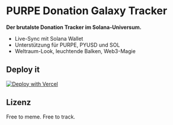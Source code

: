 # PURPE Donation Galaxy Tracker

**Der brutalste Donation Tracker im Solana-Universum.**

- Live-Sync mit Solana Wallet
- Unterstützung für PURPE, PYUSD und SOL
- Weltraum-Look, leuchtende Balken, Web3-Magie

## Deploy it

[![Deploy with Vercel](https://vercel.com/button)](https://vercel.com/import/project?template=https://github.com/Purpemaster/purpe-donation-galaxy)

## Lizenz

Free to meme. Free to track.  
